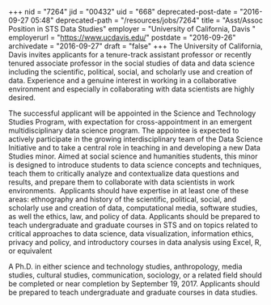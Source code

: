 +++
nid = "7264"
jid = "00432"
uid = "668"
deprecated-post-date = "2016-09-27 05:48"
deprecated-path = "/resources/jobs/7264"
title = "Asst/Assoc Position in STS Data Studies"
employer = "University of California, Davis "
employerurl = "https://www.ucdavis.edu/"
postdate = "2016-09-26"
archivedate = "2016-09-27"
draft = "false"
+++
The University of California, Davis invites applicants for a
tenure-track assistant professor or recently tenured associate professor
in the social studies of data and data science including the scientific,
political, social, and scholarly use and creation of data. Experience
and a genuine interest in working in a collaborative environment and
especially in collaborating with data scientists are highly desired. 

The successful applicant will be appointed in the Science and Technology
Studies Program, with expectation for cross-appointment in an emergent
multidisciplinary data science program. The appointee is expected to
actively participate in the growing interdisciplinary team of the Data
Science Initiative and to take a central role in teaching in and
developing a new Data Studies minor. Aimed at social science and
humanities students, this minor is designed to introduce students to
data science concepts and techniques, teach them to critically analyze
and contextualize data questions and results, and prepare them to
collaborate with data scientists in work environments.  Applicants
should have expertise in at least one of these areas: ethnography and
history of the scientific, political, social, and scholarly use and
creation of data, computational media, software studies, as well the
ethics, law, and policy of data. Applicants should be prepared to teach
undergraduate and graduate courses in STS and on topics related to
critical approaches to data science, data visualization, information
ethics, privacy and policy, and introductory courses in data analysis
using Excel, R, or equivalent
  
A Ph.D. in either science and technology studies, anthropology, media
studies, cultural studies, communication, sociology, or a related field
should be completed or near completion by September 19, 2017. Applicants
should be prepared to teach undergraduate and graduate courses in data
studies.

